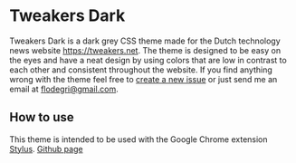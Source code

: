 ﻿# Tweakers Dark
Tweakers Dark is a dark grey CSS theme made for the Dutch technology news website https://tweakers.net.
The theme is designed to be easy on the eyes and have a neat design by using colors that are low in contrast to each other and consistent throughout the website. If you find anything wrong with the theme feel free to [create a new issue](https://github.com/florisdg/tweakersdark/issues) or just send me an email at <flodegri@gmail.com>.

## How to use

This theme is intended to be used with the Google Chrome extension [Stylus](https://chrome.google.com/webstore/detail/stylus/clngdbkpkpeebahjckkjfobafhncgmne?hl=en). [Github page](https://github.com/openstyles/stylus/)
